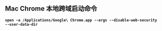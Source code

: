 ## Mac Chrome 本地跨域启动命令

**`open -a /Applications/Google\ Chrome.app --args --disable-web-security --user-data-dir`**